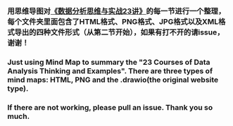 ### 用思维导图对[《数据分析思维与实战23讲》](https://kaiwu.lagou.com/course/courseInfo.htm?courseId=230#/content?courseId=230)的每一节进行一个整理，每个文件夹里面包含了HTML格式、PNG格式、JPG格式以及XML格式导出的四种文件形式（从第二节开始），如果有打不开的请issue，谢谢！

### Just using Mind Map to summary the "23 Courses of Data Analysis Thinking and Examples". There are three types of mind maps: HTML, PNG and the .drawio(the original website type).
### If there are not working, please pull an issue. Thank you so much. 
